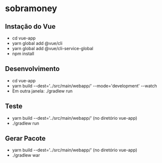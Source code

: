 # sobramoney

## Instação do Vue
* cd vue-app
* yarn global add @vue/cli
* yarn global add @vue/cli-service-global
* npm install

## Desenvolvimento
* cd vue-app
* yarn build --dest='../src/main/webapp/' --mode='development' --watch
* Em outra janela: ./gradlew run


## Teste
* yarn build --dest='../src/main/webapp/' (no diretório vue-app)
* ./gradlew run


## Gerar Pacote
* yarn build --dest='../src/main/webapp/' (no diretório vue-app)
* ./gradlew war
